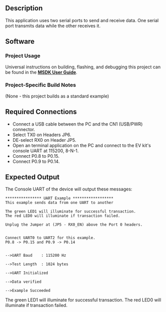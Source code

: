 ## Description

This application uses two serial ports to send and receive data.  One serial port transmits data while the other receives it.


## Software

### Project Usage

Universal instructions on building, flashing, and debugging this project can be found in the **[MSDK User Guide](https://analog-devices-msdk.github.io/msdk/USERGUIDE/)**.

### Project-Specific Build Notes

(None - this project builds as a standard example)

## Required Connections

-   Connect a USB cable between the PC and the CN1 (USB/PWR) connector.
-   Select TX0 on Headers JP6.
-	DE-select RX0 on Header JP5.
-   Open an terminal application on the PC and connect to the EV kit's console UART at 115200, 8-N-1.
-   Connect P0.8 to P0.15.
-   Connect P0.9 to P0.14.

## Expected Output

The Console UART of the device will output these messages:

```
**************** UART Example ******************
This example sends data from one UART to another

The green LED1 will illuminate for successful transaction.
The red LED0 will illuminate if transaction failed.

Unplug the Jumper at (JP5 - RX0_EN) above the Port 0 headers.


Connect UART0 to UART2 for this example.
P0.8 -> P0.15 and P0.9 -> P0.14


-->UART Baud    : 115200 Hz

-->Test Length  : 1024 bytes

-->UART Initialized

-->Data verified

-->Example Succeeded
```

The green LED1 will illuminate for successful transaction.
The red LED0 will illuminate if transaction failed.
